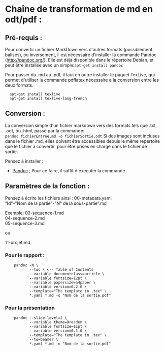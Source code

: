 # Chaîne de transformation de md en odt/pdf :

## Pré-requis :

Pour convertir un fichier MarkDown vers d'autres formats (possiblement balisés), ou inversement, il est nécessaire d'installer la commande Pandoc (http://pandoc.org/). Elle est déjà disponible dans le répertoire Debian, et peut être installée avec un simple:`
apt-get install pandoc `

Pour passer du .md au .pdf, il faut en outre installer le paquet TexLive, qui permet d'utiliser la commande pdflatex nécessaire à la conversion entre les deux formats.

```
  apt-get install texlive  
  apt-get install texlive-lang-french
```
## Conversion :

La conversion simple d'un fichier markdown vers des formats tels que .txt, .odt, ou .html, passe par la commande:  
`
pandoc fichierEntree.md -o fichierSortie.odt
`
Si des images sont incluses dans le fichier .md, elles doivent être accessibles depuis le même repertoire que le fichier à convertir, pour être prises en charge dans le fichier de sortie.

Pensez à installer :
- [Pandoc](http://pandoc.org/) ;
Pour ce faire, il suffit d'executer la commande 

## Paramètres de la fonction :

Pensez à écrire les fichiers ainsi : 
00-metadata.yaml  
"Id"-"Nom de la partie"-"N° de la sous-partie".md  

Exemple:
03-sequence-1.md  
04-sequence-2.md  
05-sequence-3.md   

ou

11-projet.md  

### Pour le rapport :
```
	pandoc -N \ 
	       --toc \ <-- Table of Contents
	       --variable documentclass=article \
	       --variable fontsize=12pt \
	       --variable papersize=a4paper \
	       --variable version=0.2.0 \
	       --template="The template in .tex" \ 
	       *.yaml *.md -o "Nom de la sortie.pdf"
```

### Pour la présentation
```
	pandoc --slide-level=2 \
	       --variable theme=Dresden \
	       --variable fontsize=11pt \
	       --variable version=0.1.0 \
	       --template="The template in .tex" \
	       --to=beamer \
	       *.yaml *.md -o "Nom de la sortie.pdf"
```
